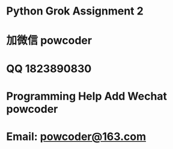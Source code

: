 # Python Grok Assignment 2
# 加微信 powcoder

# QQ 1823890830

# Programming Help Add Wechat powcoder

# Email: powcoder@163.com

